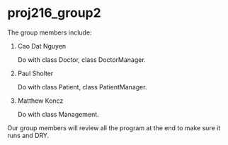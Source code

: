 # proj216_group2

The group members include:

1. Cao Dat Nguyen

    Do with class Doctor, class DoctorManager.

2. Paul Sholter

    Do with class Patient, class PatientManager.

3. Matthew Koncz
    
    Do with class Management.

Our group members will review all the program at the
end to make sure it runs and DRY.